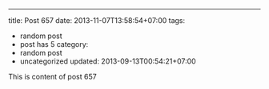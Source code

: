 ---
title: Post 657
date: 2013-11-07T13:58:54+07:00
tags:
  - random post
  - post has 5
category:
  - random post
  - uncategorized
updated: 2013-09-13T00:54:21+07:00

This is content of post 657